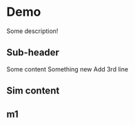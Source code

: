 # Demo

Some description!


## Sub-header

Some content
Something new
Add 3rd line

## Sim content
## m1